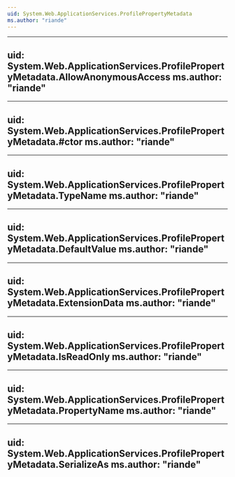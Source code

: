 ```yaml
---
uid: System.Web.ApplicationServices.ProfilePropertyMetadata
ms.author: "riande"
---
```


---
uid: System.Web.ApplicationServices.ProfilePropertyMetadata.AllowAnonymousAccess
ms.author: "riande"
---

---
uid: System.Web.ApplicationServices.ProfilePropertyMetadata.#ctor
ms.author: "riande"
---

---
uid: System.Web.ApplicationServices.ProfilePropertyMetadata.TypeName
ms.author: "riande"
---

---
uid: System.Web.ApplicationServices.ProfilePropertyMetadata.DefaultValue
ms.author: "riande"
---

---
uid: System.Web.ApplicationServices.ProfilePropertyMetadata.ExtensionData
ms.author: "riande"
---

---
uid: System.Web.ApplicationServices.ProfilePropertyMetadata.IsReadOnly
ms.author: "riande"
---

---
uid: System.Web.ApplicationServices.ProfilePropertyMetadata.PropertyName
ms.author: "riande"
---

---
uid: System.Web.ApplicationServices.ProfilePropertyMetadata.SerializeAs
ms.author: "riande"
---
